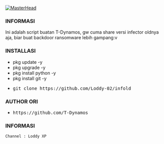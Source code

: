 [![MasterHead](https://1.bp.blogspot.com/-7A4WynwLsMw/XbBpCXG8fHI/AAAAAAAAMt4/uOa1bpLskYgrwGbllhSu2SDj_Mig8SXJQCLcBGAsYHQ/s1600/2000_600px.gif)](https://rishavchanda.io)

### INFORMASI
Ini adalah script buatan T-Dynamos, gw cuma share versi infector oldnya aja, biar buat backdoor ransomware lebih gampang:v

### INSTALLASI
* pkg update -y
* pkg upgrade -y
* pkg install python -y
* pkg install git -y
* <pre>git clone https://github.com/Loddy-02/infold</pre>

### AUTHOR ORI
* <pre>https://github.com/T-Dynamos</pre>

### INFORMASI
`Channel : Loddy XP`
